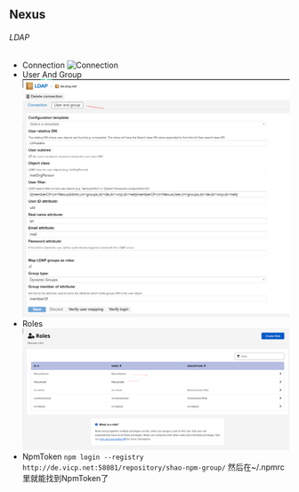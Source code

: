 ## Nexus

###### LDAP
- Connection
![Connection](./images/low-voltage-protection.png)
- User And Group
![User And Group](./images/nexus-ldap-userAndGroup.png)
- Roles
![Roles](./images/nexus-ldap-roles.png)
- NpmToken
`npm login --registry http://de.vicp.net:58081/repository/shao-npm-group/`
然后在~/.npmrc里就能找到NpmToken了
